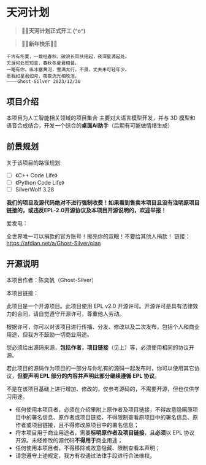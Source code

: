 # 天河计划

> **🎉🎉天河计划正式开工 (^o^)**

> **🎉🎉新年快乐🎉🎉**

```
千古有冬夏，一载经春秋。破浪长风扶摇起，夜深星源起处。
天涯何处觅知音，春秋冬夏君相昔。
一路有你，纵冰塞黄河，雪满太行，不畏，丈夫未可轻年少。
愿我如星君如月，夜夜流光相皎洁。
————Ghost-Silver 2023/12/30
```

## 项目介绍

本项目为人工智能相关领域的项目集合
主要对大语言模型开发，并与 3D 模型和语音合成结合，开发一个综合的**桌面AI助手**（后期有可能做情绪生成）

## 前景规划

关于该项目的路径规划:

- [ ] 《C++ Code Life》
- [ ] 《Python Code Life》
- [ ] SilverWolf 3.28

**我们的项目及源代码绝对不进行强制收费！如果看到售卖本项目且没有注明原项目链接的，或违反EPL-2.0开源协议及本项目开源说明的，欢迎举报！**

爱发电：

全世界唯一可以捐款的官方账号！擦亮你的双眼！不要给其他人捐款！
链接：https://afdian.net/a/Ghost-Silver/plan

## 开源说明

本项目作者：陈奕帆（Ghost-Silver）

本项目链接：

此项目是一个开源项目。此项目使用 EPL v2.0 开源许可。开源许可是具有法律效力的合同，请自觉遵守开源许可，尊重他人劳动。

根据许可，你可以对该项目进行传播、分发、修改以及二次发布，包括个人和商业用途，但我方不鼓励一切商业用途。

您必须给出源码来源，**包括作者，项目链接**（见上）等，必须使用相同的协议开源。

若此项目的源码作为项目的一部分与你私有的源码一起发布时，你可以使用其它协议，**但要声明 EPL 部分的内容并声明此部分继续遵循 EPL 协议**。

不是在该项目基础上进行增加、修改的，仅参考源码的，不需要开源，但也仅供学习用途。

- 任何使用本项目者，必须在介绍里附上原作者及项目链接，不得故意隐瞒原项目中的署名信息、原作者或项目链接，不得限制查看原项目中的署名信息、原作者或项目链接，且不得修改原项目中的署名信息；
- 将本项目用于商业用途者，需要**标明原作者及项目链接**，且**必须**以 EPL 协议开源。未经修改的源代码**不得用于**商业用途；
- 任何使用本项目者，不得移除或故意隐藏、限制查看本声明；
- 请您遵守上述规定，我方有权通过法律手段进行合法维权。


